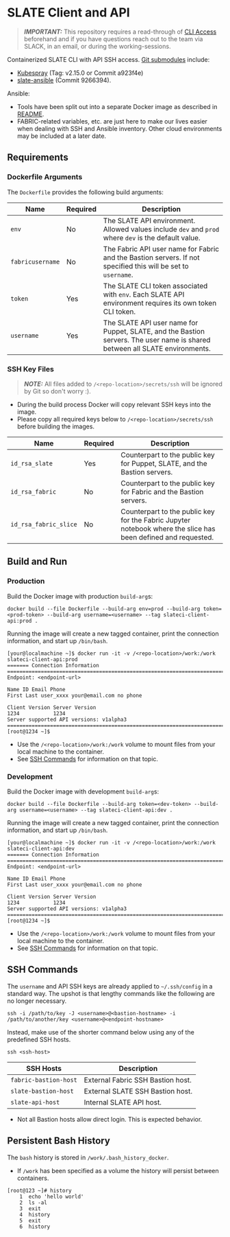 # SLATE Client and API

> **_IMPORTANT:_** This repository requires a read-through of [CLI Access](https://portal.slateci.io/cli) beforehand and if you have questions reach out to the team via SLACK, in an email, or during the working-sessions.

Containerized SLATE CLI with API SSH access. [Git submodules](https://git-scm.com/book/en/v2/Git-Tools-Submodules) include:
* [Kubespray](https://github.com/kubernetes-sigs/kubespray/tree/a923f4e7c0692229c442b07a531bfb5fc41a23f9) (Tag: v2.15.0 or Commit a923f4e)
* [slate-ansible](https://github.com/slateci/slate-ansible/tree/9266394ecca3b1e7e265f68cb12fe8824114ba85) (Commit 9266394).

Ansible:
* Tools have been split out into a separate Docker image as described in [README](ansible/README.md).
* FABRIC-related variables, etc. are just here to make our lives easier when dealing with SSH and Ansible inventory. Other cloud environments may be included at a later date.

## Requirements

### Dockerfile Arguments

The `Dockerfile` provides the following build arguments:

| Name             | Required | Description                                                                                                                 |
|------------------|----------|-----------------------------------------------------------------------------------------------------------------------------|
| `env`            | No       | The SLATE API environment. Allowed values include `dev` and `prod` where `dev` is the default value.                        |
| `fabricusername` | No       | The Fabric API user name for Fabric and the Bastion servers. If not specified this will be set to `username`.               |
| `token`          | Yes      | The SLATE CLI token associated with `env`. Each SLATE API environment requires its own token CLI token.                     |
| `username`       | Yes      | The SLATE API user name for Puppet, SLATE, and the Bastion servers. The user name is shared between all SLATE environments. |

### SSH Key Files

> **_NOTE:_** All files added to `/<repo-location>/secrets/ssh` will be ignored by Git so don't worry :).

* During the build process Docker will copy relevant SSH keys into the image.
* Please copy all required keys below to `/<repo-location>/secrets/ssh` before building the images.

| Name                  | Required | Description                                                                                                   |
|-----------------------|----------|---------------------------------------------------------------------------------------------------------------|
| `id_rsa_slate`        | Yes      | Counterpart to the public key for Puppet, SLATE, and the Bastion servers.                                     |
| `id_rsa_fabric`       | No       | Counterpart to the public key for Fabric and the Bastion servers.                                             |
| `id_rsa_fabric_slice` | No       | Counterpart to the public key for the Fabric Jupyter notebook where the slice has been defined and requested. |

## Build and Run

### Production

Build the Docker image with production `build-arg`s:

```shell
docker build --file Dockerfile --build-arg env=prod --build-arg token=<prod-token> --build-arg username=<username> --tag slateci-client-api:prod .
```

Running the image will create a new tagged container, print the connection information, and start up `/bin/bash`.

```shell
[your@localmachine ~]$ docker run -it -v /<repo-location>/work:/work slateci-client-api:prod
======= Connection Information ========================================================================
Endpoint: <endpoint-url>

Name ID Email Phone
First Last user_xxxx your@email.com no phone

Client Version Server Version
1234           1234          
Server supported API versions: v1alpha3
=======================================================================================================
[root@1234 ~]$
```

* Use the `/<repo-location>/work:/work` volume to mount files from your local machine to the container.
* See [SSH Commands](#ssh-commands) for information on that topic.

### Development

Build the Docker image with development `build-arg`s:

```shell
docker build --file Dockerfile --build-arg token=<dev-token> --build-arg username=<username> --tag slateci-client-api:dev .
```

Running the image will create a new tagged container, print the connection information, and start up `/bin/bash`.

```shell
[your@localmachine ~]$ docker run -it -v /<repo-location>/work:/work slateci-client-api:dev
======= Connection Information ========================================================================
Endpoint: <endpoint-url>

Name ID Email Phone
First Last user_xxxx your@email.com no phone

Client Version Server Version
1234           1234          
Server supported API versions: v1alpha3
=======================================================================================================
[root@1234 ~]$
```

* Use the `/<repo-location>/work:/work` volume to mount files from your local machine to the container.
* See [SSH Commands](#ssh-commands) for information on that topic.

## SSH Commands

The `username` and API SSH keys are already applied to `~/.ssh/config` in a standard way. The upshot is that lengthy commands like the following are no longer necessary.

```shell
ssh -i /path/to/key -J <username>@<bastion-hostname> -i /path/to/another/key <username>@<endpoint-hostname>
```

Instead, make use of the shorter command below using any of the predefined SSH hosts.

```shell
ssh <ssh-host>
```

| SSH Hosts             | Description                       |
|-----------------------|-----------------------------------|
| `fabric-bastion-host` | External Fabric SSH Bastion host. |
| `slate-bastion-host`  | External SLATE SSH Bastion host.  |   
| `slate-api-host`      | Internal SLATE API host.          |

* Not all Bastion hosts allow direct login. This is expected behavior.

## Persistent Bash History

The `bash` history is stored in `/work/.bash_history_docker`.
* If `/work` has been specified as a volume the history will persist between containers.

```shell
[root@123 ~]# history
    1  echo 'hello world'
    2  ls -al
    3  exit
    4  history
    5  exit
    6  history
```
